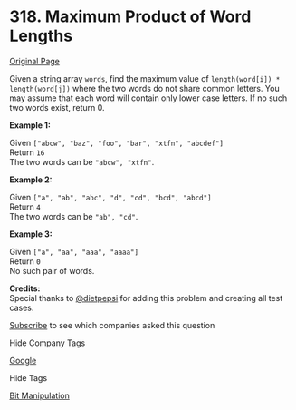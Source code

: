 # 318. Maximum Product of Word Lengths

[Original Page](https://leetcode.com/problems/maximum-product-of-word-lengths/)

Given a string array `words`, find the maximum value of `length(word[i]) * length(word[j])` where the two words do not share common letters. You may assume that each word will contain only lower case letters. If no such two words exist, return 0.

**Example 1:**  

Given `["abcw", "baz", "foo", "bar", "xtfn", "abcdef"]`  
Return `16`  
The two words can be `"abcw", "xtfn"`.

**Example 2:**  

Given `["a", "ab", "abc", "d", "cd", "bcd", "abcd"]`  
Return `4`  
The two words can be `"ab", "cd"`.

**Example 3:**  

Given `["a", "aa", "aaa", "aaaa"]`  
Return `0`  
No such pair of words.

**Credits:**  
Special thanks to [@dietpepsi](https://leetcode.com/discuss/user/dietpepsi) for adding this problem and creating all test cases.

<div>

[Subscribe](/subscribe/) to see which companies asked this question

</div>

<div>

<div id="company_tags" class="btn btn-xs btn-warning">Hide Company Tags</div>

<span class="hidebutton" style="display: inline;">[Google](/company/google/)</span></div>

<div>

<div id="tags" class="btn btn-xs btn-warning">Hide Tags</div>

<span class="hidebutton" style="display: inline;">[Bit Manipulation](/tag/bit-manipulation/)</span></div>